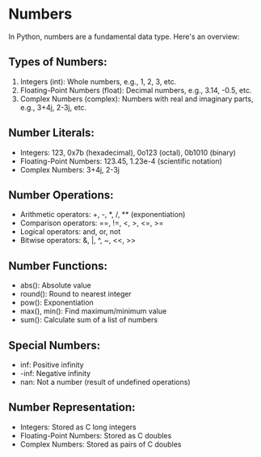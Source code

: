 # Numbers
In Python, numbers are a fundamental data type. Here's an overview:

## Types of Numbers:

1. Integers (int): Whole numbers, e.g., 1, 2, 3, etc.
2. Floating-Point Numbers (float): Decimal numbers, e.g., 3.14, -0.5, etc.
3. Complex Numbers (complex): Numbers with real and imaginary parts, e.g., 3+4j, 2-3j, etc.

## Number Literals:

- Integers: 123, 0x7b (hexadecimal), 0o123 (octal), 0b1010 (binary)
- Floating-Point Numbers: 123.45, 1.23e-4 (scientific notation)
- Complex Numbers: 3+4j, 2-3j

## Number Operations:

- Arithmetic operators: +, -, *, /, ** (exponentiation)
- Comparison operators: ==, !=, <, >, <=, >=
- Logical operators: and, or, not
- Bitwise operators: &, |, ^, ~, <<, >>

## Number Functions:

- abs(): Absolute value
- round(): Round to nearest integer
- pow(): Exponentiation
- max(), min(): Find maximum/minimum value
- sum(): Calculate sum of a list of numbers

## Special Numbers:

- inf: Positive infinity
- -inf: Negative infinity
- nan: Not a number (result of undefined operations)

## Number Representation:

- Integers: Stored as C long integers
- Floating-Point Numbers: Stored as C doubles
- Complex Numbers: Stored as pairs of C doubles
